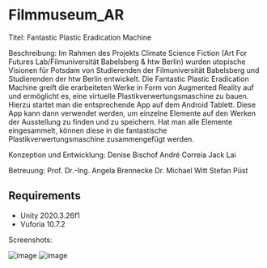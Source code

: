 # Filmmuseum_AR

Titel:
Fantastic Plastic Eradication Machine
 
Beschreibung: 
Im Rahmen des Projekts Climate Science Fiction (Art For Futures Lab/Filmuniversität Babelsberg & htw Berlin) wurden utopische Visionen für Potsdam von Studierenden der Filmuniversität Babelsberg und Studierenden der htw Berlin entwickelt. Die Fantastic Plastic Eradication Machine greift die erarbeiteten Werke in Form von Augmented Reality auf und ermöglicht es, eine virtuelle Plastikverwertungsmaschine zu bauen. Hierzu startet man die entsprechende App auf dem Android Tablett. Diese App kann dann verwendet werden, um einzelne Elemente auf den Werken der Ausstellung zu finden und zu speichern. Hat man alle Elemente eingesammelt, können diese in die fantastische Plastikverwertungsmaschine zusammengefügt werden.

Konzeption und Entwicklung:
Denise Bischof
André Correia
Jack Lai

Betreuung:
Prof. Dr.-Ing. Angela Brennecke
Dr. Michael Witt
Stefan Püst


## Requirements

- Unity 2020.3.26f1
- Vuforia 10.7.2

Screenshots:

![image](https://media.githubusercontent.com/media/DeniseBischof/Filmmuseum_AR/main/Screenshots/Screenshot_1.png)
![image](https://media.githubusercontent.com/media/DeniseBischof/Filmmuseum_AR/main/Screenshots/Screenshot_2.png)
